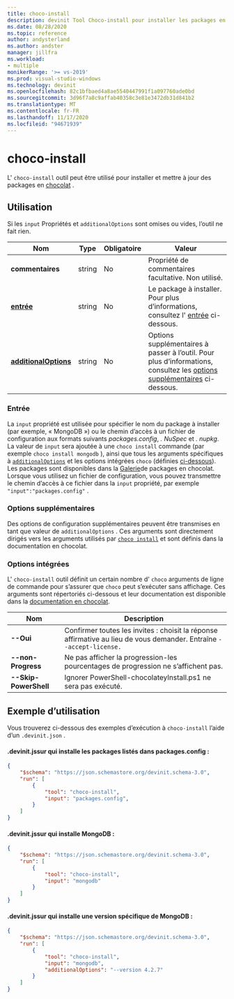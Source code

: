 ```yaml
---
title: choco-install
description: devinit Tool Choco-install pour installer les packages en chocolat.
ms.date: 08/28/2020
ms.topic: reference
author: andysterland
ms.author: andster
manager: jillfra
ms.workload:
- multiple
monikerRange: '>= vs-2019'
ms.prod: visual-studio-windows
ms.technology: devinit
ms.openlocfilehash: 82c1bfbaed4a8ae5540447991f1a097760ade0bd
ms.sourcegitcommit: 3d96f7a8c9affab40358c3e81e3472db31d841b2
ms.translationtype: MT
ms.contentlocale: fr-FR
ms.lasthandoff: 11/17/2020
ms.locfileid: "94671939"
---
```

# <a name="choco-install"></a>choco-install

L' `choco-install` outil peut être utilisé pour installer et mettre à jour des packages en [chocolat](https://chocolatey.org/) .

## <a name="usage"></a>Utilisation

Si les `input` Propriétés et `additionalOptions` sont omises ou vides, l’outil ne fait rien.

| Nom                                             | Type   | Obligatoire | Valeur                                                                                                          |
|--------------------------------------------------|--------|----------|----------------------------------------------------------------------------------------------------------------|
| **commentaires**                                     | string | No       | Propriété de commentaires facultative. Non utilisé.                                                                          |
| [**entrée**](#input)                              | string | No       | Le package à installer. Pour plus d’informations, consultez l' [entrée](#input) ci-dessous.                                                 |
| [**additionalOptions**](#additional-options)     | string | No       | Options supplémentaires à passer à l’outil. Pour plus d’informations, consultez les [options supplémentaires](#additional-options) ci-dessous.       |

### <a name="input"></a>Entrée

La `input` propriété est utilisée pour spécifier le nom du package à installer (par exemple, « MongoDB ») ou le chemin d’accès à un fichier de configuration aux formats suivants _packages.config_, _. NuSpec_ et _. nupkg_. La valeur de `input` sera ajoutée à une `choco install` commande (par exemple `choco install mongodb` ), ainsi que tous les arguments spécifiques à [`additionalOptions`](#additional-options) et les options intégrées `choco` (définies [ci-dessous](#built-in-options)). Les packages sont disponibles dans la [Galerie](https://chocolatey.org/packages)de packages en chocolat. Lorsque vous utilisez un fichier de configuration, vous pouvez transmettre le chemin d’accès à ce fichier dans la `input` propriété, par exemple `"input":"packages.config"` .

### <a name="additional-options"></a>Options supplémentaires

Des options de configuration supplémentaires peuvent être transmises en tant que valeur de `additionalOptions` . Ces arguments sont directement dirigés vers les arguments utilisés par [`choco install`](https://chocolatey.org/docs/commands-install) et sont définis dans la documentation en chocolat.

### <a name="built-in-options"></a>Options intégrées

L' `choco-install` outil définit un certain nombre d' `choco` arguments de ligne de commande pour s’assurer que `choco` peut s’exécuter sans affichage. Ces arguments sont répertoriés ci-dessous et leur documentation est disponible dans la [documentation en chocolat](https://chocolatey.org/docs/).

| Nom                  | Description                                                                                        |
|-----------------------|----------------------------------------------------------------------------------------------------|
| **--Oui**             | Confirmer toutes les invites : choisit la réponse affirmative au lieu de vous demander. Entraîne `--accept-license.` |
| **--non-Progress**     | Ne pas afficher la progression-les pourcentages de progression ne s’affichent pas.                                         |
| **--Skip-PowerShell** | Ignorer PowerShell-chocolateyInstall.ps1 ne sera pas exécuté.                                              |

## <a name="example-usage"></a>Exemple d’utilisation
Vous trouverez ci-dessous des exemples d’exécution à `choco-install` l’aide d’un `.devinit.json` . 

#### <a name="devinitjson-that-will-install-packages-listed-in-packagesconfig"></a>.devinit.jssur qui installe les packages listés dans packages.config :
```json
{
    "$schema": "https://json.schemastore.org/devinit.schema-3.0",
    "run": [
        {
            "tool": "choco-install",
            "input": "packages.config",
        }
    ]
}
```

#### <a name="devinitjson-that-will-install-mongodb"></a>.devinit.jssur qui installe MongoDB :
```json
{
    "$schema": "https://json.schemastore.org/devinit.schema-3.0",
    "run": [
        {
            "tool": "choco-install",
            "input": "mongodb"
        }
    ]
}
```

#### <a name="devinitjson-that-will-install-a-specific-version-of-mongodb"></a>.devinit.jssur qui installe une version spécifique de MongoDB :
```json
{
    "$schema": "https://json.schemastore.org/devinit.schema-3.0",
    "run": [
        {
            "tool": "choco-install",
            "input": "mongodb",
            "additionalOptions": "--version 4.2.7"
        }
    ]
}
```